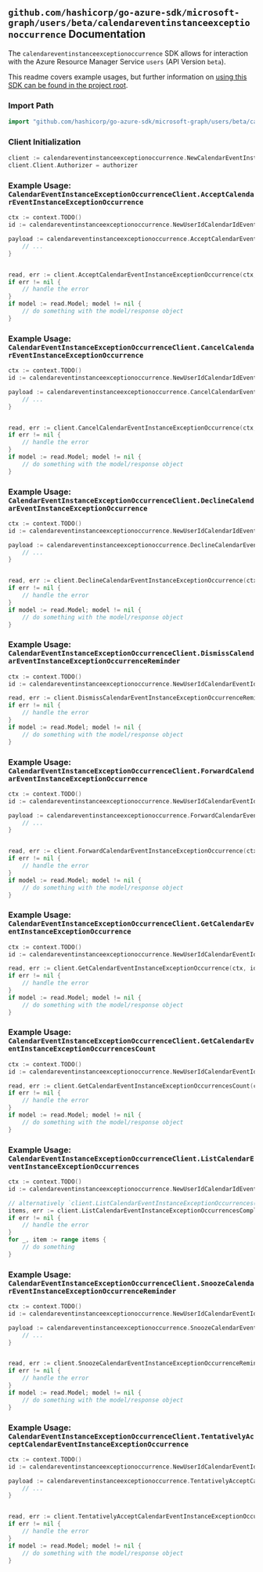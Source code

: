 
## `github.com/hashicorp/go-azure-sdk/microsoft-graph/users/beta/calendareventinstanceexceptionoccurrence` Documentation

The `calendareventinstanceexceptionoccurrence` SDK allows for interaction with the Azure Resource Manager Service `users` (API Version `beta`).

This readme covers example usages, but further information on [using this SDK can be found in the project root](https://github.com/hashicorp/go-azure-sdk/tree/main/docs).

### Import Path

```go
import "github.com/hashicorp/go-azure-sdk/microsoft-graph/users/beta/calendareventinstanceexceptionoccurrence"
```


### Client Initialization

```go
client := calendareventinstanceexceptionoccurrence.NewCalendarEventInstanceExceptionOccurrenceClientWithBaseURI("https://management.azure.com")
client.Client.Authorizer = authorizer
```


### Example Usage: `CalendarEventInstanceExceptionOccurrenceClient.AcceptCalendarEventInstanceExceptionOccurrence`

```go
ctx := context.TODO()
id := calendareventinstanceexceptionoccurrence.NewUserIdCalendarIdEventIdInstanceIdExceptionOccurrenceID("userIdValue", "calendarIdValue", "eventIdValue", "eventId1Value", "eventId2Value")

payload := calendareventinstanceexceptionoccurrence.AcceptCalendarEventInstanceExceptionOccurrenceRequest{
	// ...
}


read, err := client.AcceptCalendarEventInstanceExceptionOccurrence(ctx, id, payload)
if err != nil {
	// handle the error
}
if model := read.Model; model != nil {
	// do something with the model/response object
}
```


### Example Usage: `CalendarEventInstanceExceptionOccurrenceClient.CancelCalendarEventInstanceExceptionOccurrence`

```go
ctx := context.TODO()
id := calendareventinstanceexceptionoccurrence.NewUserIdCalendarIdEventIdInstanceIdExceptionOccurrenceID("userIdValue", "calendarIdValue", "eventIdValue", "eventId1Value", "eventId2Value")

payload := calendareventinstanceexceptionoccurrence.CancelCalendarEventInstanceExceptionOccurrenceRequest{
	// ...
}


read, err := client.CancelCalendarEventInstanceExceptionOccurrence(ctx, id, payload)
if err != nil {
	// handle the error
}
if model := read.Model; model != nil {
	// do something with the model/response object
}
```


### Example Usage: `CalendarEventInstanceExceptionOccurrenceClient.DeclineCalendarEventInstanceExceptionOccurrence`

```go
ctx := context.TODO()
id := calendareventinstanceexceptionoccurrence.NewUserIdCalendarIdEventIdInstanceIdExceptionOccurrenceID("userIdValue", "calendarIdValue", "eventIdValue", "eventId1Value", "eventId2Value")

payload := calendareventinstanceexceptionoccurrence.DeclineCalendarEventInstanceExceptionOccurrenceRequest{
	// ...
}


read, err := client.DeclineCalendarEventInstanceExceptionOccurrence(ctx, id, payload)
if err != nil {
	// handle the error
}
if model := read.Model; model != nil {
	// do something with the model/response object
}
```


### Example Usage: `CalendarEventInstanceExceptionOccurrenceClient.DismissCalendarEventInstanceExceptionOccurrenceReminder`

```go
ctx := context.TODO()
id := calendareventinstanceexceptionoccurrence.NewUserIdCalendarEventIdInstanceIdExceptionOccurrenceID("userIdValue", "eventIdValue", "eventId1Value", "eventId2Value")

read, err := client.DismissCalendarEventInstanceExceptionOccurrenceReminder(ctx, id)
if err != nil {
	// handle the error
}
if model := read.Model; model != nil {
	// do something with the model/response object
}
```


### Example Usage: `CalendarEventInstanceExceptionOccurrenceClient.ForwardCalendarEventInstanceExceptionOccurrence`

```go
ctx := context.TODO()
id := calendareventinstanceexceptionoccurrence.NewUserIdCalendarEventIdInstanceIdExceptionOccurrenceID("userIdValue", "eventIdValue", "eventId1Value", "eventId2Value")

payload := calendareventinstanceexceptionoccurrence.ForwardCalendarEventInstanceExceptionOccurrenceRequest{
	// ...
}


read, err := client.ForwardCalendarEventInstanceExceptionOccurrence(ctx, id, payload)
if err != nil {
	// handle the error
}
if model := read.Model; model != nil {
	// do something with the model/response object
}
```


### Example Usage: `CalendarEventInstanceExceptionOccurrenceClient.GetCalendarEventInstanceExceptionOccurrence`

```go
ctx := context.TODO()
id := calendareventinstanceexceptionoccurrence.NewUserIdCalendarEventIdInstanceIdExceptionOccurrenceID("userIdValue", "eventIdValue", "eventId1Value", "eventId2Value")

read, err := client.GetCalendarEventInstanceExceptionOccurrence(ctx, id, calendareventinstanceexceptionoccurrence.DefaultGetCalendarEventInstanceExceptionOccurrenceOperationOptions())
if err != nil {
	// handle the error
}
if model := read.Model; model != nil {
	// do something with the model/response object
}
```


### Example Usage: `CalendarEventInstanceExceptionOccurrenceClient.GetCalendarEventInstanceExceptionOccurrencesCount`

```go
ctx := context.TODO()
id := calendareventinstanceexceptionoccurrence.NewUserIdCalendarEventIdInstanceID("userIdValue", "eventIdValue", "eventId1Value")

read, err := client.GetCalendarEventInstanceExceptionOccurrencesCount(ctx, id, calendareventinstanceexceptionoccurrence.DefaultGetCalendarEventInstanceExceptionOccurrencesCountOperationOptions())
if err != nil {
	// handle the error
}
if model := read.Model; model != nil {
	// do something with the model/response object
}
```


### Example Usage: `CalendarEventInstanceExceptionOccurrenceClient.ListCalendarEventInstanceExceptionOccurrences`

```go
ctx := context.TODO()
id := calendareventinstanceexceptionoccurrence.NewUserIdCalendarIdEventIdInstanceID("userIdValue", "calendarIdValue", "eventIdValue", "eventId1Value")

// alternatively `client.ListCalendarEventInstanceExceptionOccurrences(ctx, id, calendareventinstanceexceptionoccurrence.DefaultListCalendarEventInstanceExceptionOccurrencesOperationOptions())` can be used to do batched pagination
items, err := client.ListCalendarEventInstanceExceptionOccurrencesComplete(ctx, id, calendareventinstanceexceptionoccurrence.DefaultListCalendarEventInstanceExceptionOccurrencesOperationOptions())
if err != nil {
	// handle the error
}
for _, item := range items {
	// do something
}
```


### Example Usage: `CalendarEventInstanceExceptionOccurrenceClient.SnoozeCalendarEventInstanceExceptionOccurrenceReminder`

```go
ctx := context.TODO()
id := calendareventinstanceexceptionoccurrence.NewUserIdCalendarEventIdInstanceIdExceptionOccurrenceID("userIdValue", "eventIdValue", "eventId1Value", "eventId2Value")

payload := calendareventinstanceexceptionoccurrence.SnoozeCalendarEventInstanceExceptionOccurrenceReminderRequest{
	// ...
}


read, err := client.SnoozeCalendarEventInstanceExceptionOccurrenceReminder(ctx, id, payload)
if err != nil {
	// handle the error
}
if model := read.Model; model != nil {
	// do something with the model/response object
}
```


### Example Usage: `CalendarEventInstanceExceptionOccurrenceClient.TentativelyAcceptCalendarEventInstanceExceptionOccurrence`

```go
ctx := context.TODO()
id := calendareventinstanceexceptionoccurrence.NewUserIdCalendarEventIdInstanceIdExceptionOccurrenceID("userIdValue", "eventIdValue", "eventId1Value", "eventId2Value")

payload := calendareventinstanceexceptionoccurrence.TentativelyAcceptCalendarEventInstanceExceptionOccurrenceRequest{
	// ...
}


read, err := client.TentativelyAcceptCalendarEventInstanceExceptionOccurrence(ctx, id, payload)
if err != nil {
	// handle the error
}
if model := read.Model; model != nil {
	// do something with the model/response object
}
```

